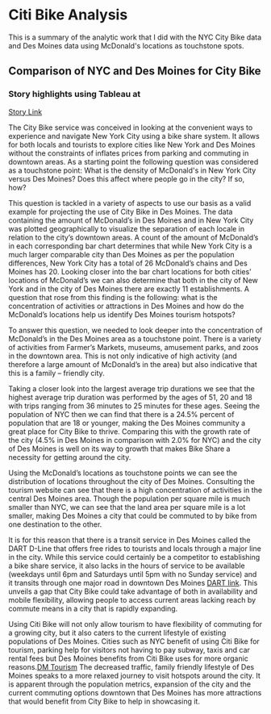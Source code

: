 # Citi Bike Analysis 
This is a summary of the analytic work that I did with the NYC City Bike data and Des Moines data using McDonald's locations as touchstone spots. 

## Comparison of NYC and Des Moines for City Bike

### Story highlights using Tableau at
[Story Link](https://public.tableau.com/profile/betsy1119#!/vizhome/bikesharing_15975435207440/DMNYCCItyBIke)

The City Bike service was conceived in looking at the convenient ways to experience and navigate New York City using a bike share system. It allows for both locals and tourists to explore cities like New York and Des Moines without the constraints of inflates prices from parking and commuting in downtown areas. 
As a starting point the following question was considered as a touchstone point: What is the density of McDonald's in New York City versus Des Moines? Does this affect where people go in the city? If so, how?

This question is tackled in a variety of aspects to use our basis as a valid example for projecting the use of City Bike in Des Moines. 
The data containing the amount of McDonald’s in Des Moines and in New York City was plotted geographically to visualize the separation of each locale in relation to the city’s downtown areas. A count of the amount of McDonald’s in each corresponding bar chart determines that while New York City is a much larger comparable city than Des Moines as per the population differences, New York City has a total of 26 McDonald’s chains and Des Moines has 20. Looking closer into the bar chart locations for both cities’ locations of McDonald’s we can also determine that both in the city of New York and in the city of Des Moines there are exactly 11 establishments. 
A question that rose from this finding is the following: what is the concentration of activities or attractions in Des Moines and how do the McDonald’s locations help us identify Des Moines tourism hotspots?

To answer this question, we needed to look deeper into the concentration of McDonald’s in the Des Moines area as a touchstone point. There is a variety of activities from Farmer’s Markets, museums, amusement parks, and zoos in the downtown area. This is not only indicative of high activity (and therefore a large amount of McDonald’s in the area) but also indicative that this is a family – friendly city. 

Taking a closer look into the largest average trip durations we see that the highest average trip duration was performed by the ages of 51, 20 and 18 with trips ranging from 36 minutes to 25 minutes for these ages. Seeing the population of NYC then we can find that there is a 24.5% percent of population that are 18 or younger, making the Des Moines community a great place for City Bike to thrive. Comparing this with the growth rate of the city (4.5% in Des Moines in comparison with 2.0% for NYC) and the city of Des Moines is well on its way to growth that makes Bike Share a necessity for getting around the city. 

Using the McDonald’s locations as touchstone points we can see the distribution of locations throughout the city of Des Moines. Consulting the tourism website can see that there is a high concentration of activities in the central Des Moines area. Though the population per square mile is much smaller than NYC, we can see that the land area per square mile is a lot smaller, making Des Moines a city that could be commuted to by bike from one destination to the other. 

It is for this reason that there is a transit service in Des Moines called the DART D-Line that offers free rides to tourists and locals through a major line in the city. While this service could certainly be a competitor to establishing a bike share service, it also lacks in the hours of service to be available (weekdays until 6pm and Saturdays until 5pm with no Sunday service) and it transits through one major road in downtown Des Moines [DART link](https://www.ridedart.com/routes/shuttles/42-d-line-downtown). This unveils a gap that City Bike could take advantage of both in availability and mobile flexibility, allowing people to access current areas lacking reach by commute means in a city that is rapidly expanding.

Using Citi Bike will not only allow tourism to have flexibility of commuting for a growing city, but it also caters to the current lifestyle of existing populations of Des Moines. Cities such as NYC benefit of using Citi Bike for tourism, parking help for visitors not having to pay subway, taxis and car rental fees but Des Moines benefits from Citi Bike uses for more organic reasons.[DM Tourism](https://www.catchdesmoines.com/things-to-do/top-things-to-do/) The decreased traffic, family friendly lifestyle of Des Moines speaks to a more relaxed journey to visit hotspots around the city. It is apparent through the population metrics, expansion of the city and the current commuting options downtown that Des Moines has more attractions that would benefit from City Bike to help in showcasing it. 
